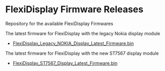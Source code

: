 # FlexiDisplay Firmware Releases
Repository for the available FlexiDisplay Firmwares

The latest firmware for FlexiDisplay with the legacy Nokia display module
- [FlexiDisplay_Legacy_NOKIA_Display_Latest_Firmware.bin](https://github.com/melihkarakelle/FlexiDisplay-Firmware-Releases/raw/main/FlexiDisplay_Legacy_NOKIA_Display_Latest_Firmware.bin)

The latest firmware for FlexiDisplay with the new ST7567 display module
- [FlexiDisplay_ST7567_Display_Latest_Firmware.bin](https://github.com/melihkarakelle/FlexiDisplay-Firmware-Releases/raw/main/With_ST7567_Display/FlexiDisplay_ST7567_Display_Latest_Firmware.bin)


